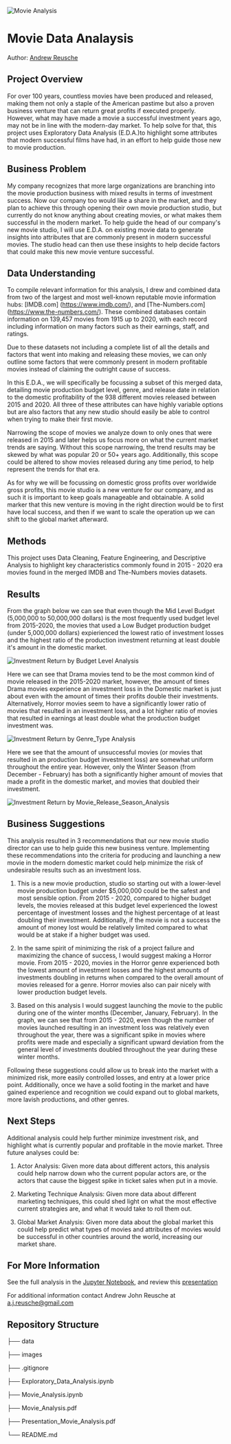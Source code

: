 ![Movie Analysis](./images/movie_profitability.jpeg 'Movie Analysis')

# Movie Data Analaysis

Author: [Andrew Reusche](https://www.linkedin.com/in/andrew-reusche-1397bb311/)

## Project Overview

For over 100 years, countless movies have been produced and released, making them not only a staple of the American pastime but also a proven business venture that can return great profits if executed properly. However, what may have made a movie a successful investment years ago, may not be in line with the modern-day market. To help solve for that, this project uses Exploratory Data Analysis (E.D.A.)to highlight some attributes that modern successful films have had, in an effort to help guide those new to movie production.

## Business Problem

My company recognizes that more large organizations are branching into the movie production business with mixed results in terms of investment success. Now our company too would like a share in the market, and they plan to achieve this through opening their own movie production studio, but currently do not know anything about creating movies, or what makes them successful in the modern market. To help guide the head of our company's new movie studio, I will use E.D.A. on existing movie data to generate insights into attributes that are commonly present in modern successful movies. The studio head can then use these insights to help decide factors that could make this new movie venture successful.

## Data Understanding

To compile relevant information for this analysis, I drew and combined data from two of the largest and most well-known reputable movie information hubs: [IMDB.com] (https://www.imdb.com/), and [The-Numbers.com] (https://www.the-numbers.com/). These combined databases contain information on 139,457 movies from 1915 up to 2020, with each record including information on many factors such as their earnings, staff, and ratings.

Due to these datasets not including a complete list of all the details and factors that went into making and releasing these movies, we can only outline some factors that were commonly present in modern profitable movies instead of claiming the outright cause of success.

In this E.D.A., we will specifically be focussing a subset of this merged data, detailing movie production budget level, genre, and release date in relation to the domestic profitability of the 938 different movies released between 2015 and 2020. All three of these attributes can have highly variable options but are also factors that any new studio should easily be able to control when trying to make their first movie.

Narrowing the scope of movies we analyze down to only ones that were released in 2015 and later helps us focus more on what the current market trends are saying. Without this scope narrowing, the trend results may be skewed by what was popular 20 or 50+ years ago. Additionally, this scope could be altered to show movies released during any time period, to help represent the trends for that era.

As for why we will be focussing on domestic gross profits over worldwide gross profits, this movie studio is a new venture for our company, and as such it is important to keep goals manageable and obtainable. A solid marker that this new venture is moving in the right direction would be to first have local success, and then if we want to scale the operation up we can shift to the global market afterward.

## Methods

This project uses Data Cleaning, Feature Engineering, and Descriptive Analysis to highlight key characteristics commonly found in 2015 - 2020 era movies found in the merged IMDB and The-Numbers movies datasets.

## Results

From the graph below we can see that even though the Mid Level Budget (5,000,000 to 50,000,000 dollars) is the most frequently used budget level from 2015-2020, the movies that used a Low Budget production budget (under 5,000,000 dollars) expierienced the lowest ratio of investment losses and the highest ratio of the production investment returning at least double it's amount in the domestic market.

![Investment Return by Budget Level Analysis](./images/Investment_Return_by_Budget_Level.png "Investment Return by Budget Level Analysis")

Here we can see that Drama movies tend to be the most common kind of movie released in the 2015-2020 market, however, the amount of times Drama movies experience an investment loss in the Domestic market is just about even with the amount of times their profits double their investments. Alternatively, Horror movies seem to have a significantly lower ratio of movies that resulted in an investment loss, and a lot higher ratio of movies that resulted in earnings at least double what the production budget investment was.

![Investment Return by Genre_Type Analysis](./images/Investment_Return_by_Genre_Type.png "Investment Return by Genre Type Analysis")

Here we see that the amount of unsuccessful movies (or movies that resulted in an production budget investment loss) are somewhat uniform throughout the entire year. However, only the Winter Season (from December - February) has both a significantly higher amount of movies that made a profit in the domestic market, and movies that doubled their investment.

![Investment Return by Movie_Release_Season_Analysis](./images/Investment_Return_by_Release_Season.png "Investment Return by Movie_Release_Season_Analysis")

## Business Suggestions

This analysis resulted in 3 recommendations that our new movie studio director can use to help guide this new business venture. Implementing these recommendations into the criteria for producing and launching a new movie in the modern domestic market could help minimize the risk of undesirable results such as an investment loss.

1) This is a new movie production, studio so starting out with a lower-level movie production budget under $5,000,000 could be the safest and most sensible option. From 2015 - 2020, compared to higher budget levels, the movies released at this budget level experienced the lowest percentage of investment losses and the highest percentage of at least doubling their investment. Additionally, if the movie is not a success the amount of money lost would be relatively limited compared to what would be at stake if a higher budget was used.

2) In the same spirit of minimizing the risk of a project failure and maximizing the chance of success, I would suggest making a Horror movie. From 2015 - 2020, movies in the Horror genre experienced both the lowest amount of investment losses and the highest amounts of investments doubling in returns when compared to the overall amount of movies released for a genre. Horror movies also can pair nicely with lower production budget levels.

3) Based on this analysis I would suggest launching the movie to the public during one of the winter months (December, January, February). In the graph, we can see that from 2015 - 2020, even though the number of movies launched resulting in an investment loss was relatively even throughout the year, there was a significant spike in movies where profits were made and especially a significant upward deviation from the general level of investments doubled throughout the year during these winter months.

Following these suggestions could allow us to break into the market with a minimized risk, more easily controlled losses, and entry at a lower price point. Additionally, once we have a solid footing in the market and have gained experience and recognition we could expand out to global markets, more lavish productions, and other genres.

## Next Steps

Additional analysis could help further minimize investment risk, and highlight what is currently popular and profitable in the movie market. Three future analyses could be:

1) Actor Analysis: Given more data about different actors, this analysis could help narrow down who the current popular actors are, or the actors that cause the biggest spike in ticket sales when put in a movie.

2) Marketing Technique Analysis: Given more data about different marketing techniques, this could shed light on what the most effective current strategies are, and what it would take to roll them out.

3) Global Market Analysis: Given more data about the global market this could help predict what types of movies and attributes of movies would be successful in other countries around the world, increasing our market share.


## For More Information

See the full analysis in the [Jupyter Notebook](Movie_Analysis.ipynb), and review this [presentation](Presentation_Movie_Analysis.pdf) 

For additional information contact Andrew John Reusche at a.j.reusche@gmail.com

## Repository Structure

├── data

├── images

├── .gitignore

├── Exploratory_Data_Analysis.ipynb

├── Movie_Analysis.ipynb

├── Movie_Analysis.pdf

├── Presentation_Movie_Analysis.pdf

└── README.md
